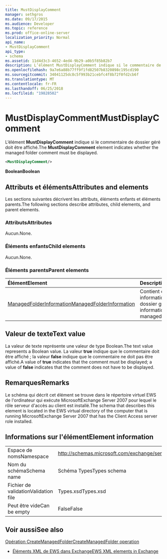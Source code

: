 ```yaml
---
title: MustDisplayComment
manager: sethgros
ms.date: 09/17/2015
ms.audience: Developer
ms.topic: reference
ms.prod: office-online-server
localization_priority: Normal
api_name:
- MustDisplayComment
api_type:
- schema
ms.assetid: 11d4d3c3-4652-4ed4-9b29-a0b5f85b82b7
description: L’élément MustDisplayComment indique si le commentaire de dossier géré doit être affiché.
ms.openlocfilehash: 9a7e6a88b77ff9f1fd82507b8320898c195cd190
ms.sourcegitcommit: 34041125dc8c5f993b21cebfc4f8b72f0fd2cb6f
ms.translationtype: MT
ms.contentlocale: fr-FR
ms.lasthandoff: 06/25/2018
ms.locfileid: "19828502"
---
```

# <a name="mustdisplaycomment"></a><span data-ttu-id="c87ee-103">MustDisplayComment</span><span class="sxs-lookup"><span data-stu-id="c87ee-103">MustDisplayComment</span></span>

<span data-ttu-id="c87ee-104">L’élément **MustDisplayComment** indique si le commentaire de dossier géré doit être affiché.</span><span class="sxs-lookup"><span data-stu-id="c87ee-104">The **MustDisplayComment** element indicates whether the managed folder comment must be displayed.</span></span> 
  
```xml
<MustDisplayComment/>
```

 <span data-ttu-id="c87ee-105">**Boolean**</span><span class="sxs-lookup"><span data-stu-id="c87ee-105">**Boolean**</span></span>
## <a name="attributes-and-elements"></a><span data-ttu-id="c87ee-106">Attributs et éléments</span><span class="sxs-lookup"><span data-stu-id="c87ee-106">Attributes and elements</span></span>

<span data-ttu-id="c87ee-107">Les sections suivantes décrivent les attributs, éléments enfants et éléments parents.</span><span class="sxs-lookup"><span data-stu-id="c87ee-107">The following sections describe attributes, child elements, and parent elements.</span></span>
  
### <a name="attributes"></a><span data-ttu-id="c87ee-108">Attributs</span><span class="sxs-lookup"><span data-stu-id="c87ee-108">Attributes</span></span>

<span data-ttu-id="c87ee-109">Aucun.</span><span class="sxs-lookup"><span data-stu-id="c87ee-109">None.</span></span>
  
### <a name="child-elements"></a><span data-ttu-id="c87ee-110">Éléments enfants</span><span class="sxs-lookup"><span data-stu-id="c87ee-110">Child elements</span></span>

<span data-ttu-id="c87ee-111">Aucun.</span><span class="sxs-lookup"><span data-stu-id="c87ee-111">None.</span></span>
  
### <a name="parent-elements"></a><span data-ttu-id="c87ee-112">Éléments parents</span><span class="sxs-lookup"><span data-stu-id="c87ee-112">Parent elements</span></span>

|<span data-ttu-id="c87ee-113">**Élément**</span><span class="sxs-lookup"><span data-stu-id="c87ee-113">**Element**</span></span>|<span data-ttu-id="c87ee-114">**Description**</span><span class="sxs-lookup"><span data-stu-id="c87ee-114">**Description**</span></span>|
|:-----|:-----|
|[<span data-ttu-id="c87ee-115">ManagedFolderInformation</span><span class="sxs-lookup"><span data-stu-id="c87ee-115">ManagedFolderInformation</span></span>](managedfolderinformation.md) <br/> |<span data-ttu-id="c87ee-116">Contient des informations sur un dossier géré.</span><span class="sxs-lookup"><span data-stu-id="c87ee-116">Contains information about a managed folder.</span></span>  <br/> |
   
## <a name="text-value"></a><span data-ttu-id="c87ee-117">Valeur de texte</span><span class="sxs-lookup"><span data-stu-id="c87ee-117">Text value</span></span>

<span data-ttu-id="c87ee-118">La valeur de texte représente une valeur de type Boolean.</span><span class="sxs-lookup"><span data-stu-id="c87ee-118">The text value represents a Boolean value.</span></span> <span data-ttu-id="c87ee-119">La valeur **true** indique que le commentaire doit être affiché ; la valeur **false** indique que le commentaire ne doit pas être affiché.</span><span class="sxs-lookup"><span data-stu-id="c87ee-119">A value of **true** indicates that the comment must be displayed; a value of **false** indicates that the comment does not have to be displayed.</span></span> 
  
## <a name="remarks"></a><span data-ttu-id="c87ee-120">Remarques</span><span class="sxs-lookup"><span data-stu-id="c87ee-120">Remarks</span></span>

<span data-ttu-id="c87ee-121">Le schéma qui décrit cet élément se trouve dans le répertoire virtuel EWS de l'ordinateur qui exécute MicrosoftExchange Server 2007 pour lequel le rôle serveur d'accès au client est installé.</span><span class="sxs-lookup"><span data-stu-id="c87ee-121">The schema that describes this element is located in the EWS virtual directory of the computer that is running MicrosoftExchange Server 2007 that has the Client Access server role installed.</span></span>
  
## <a name="element-information"></a><span data-ttu-id="c87ee-122">Informations sur l'élément</span><span class="sxs-lookup"><span data-stu-id="c87ee-122">Element information</span></span>

|||
|:-----|:-----|
|<span data-ttu-id="c87ee-123">Espace de noms</span><span class="sxs-lookup"><span data-stu-id="c87ee-123">Namespace</span></span>  <br/> |http://schemas.microsoft.com/exchange/services/2006/types  <br/> |
|<span data-ttu-id="c87ee-124">Nom du schéma</span><span class="sxs-lookup"><span data-stu-id="c87ee-124">Schema name</span></span>  <br/> |<span data-ttu-id="c87ee-125">Schéma Types</span><span class="sxs-lookup"><span data-stu-id="c87ee-125">Types schema</span></span>  <br/> |
|<span data-ttu-id="c87ee-126">Fichier de validation</span><span class="sxs-lookup"><span data-stu-id="c87ee-126">Validation file</span></span>  <br/> |<span data-ttu-id="c87ee-127">Types.xsd</span><span class="sxs-lookup"><span data-stu-id="c87ee-127">Types.xsd</span></span>  <br/> |
|<span data-ttu-id="c87ee-128">Peut être vide</span><span class="sxs-lookup"><span data-stu-id="c87ee-128">Can be empty</span></span>  <br/> |<span data-ttu-id="c87ee-129">False</span><span class="sxs-lookup"><span data-stu-id="c87ee-129">False</span></span>  <br/> |
   
## <a name="see-also"></a><span data-ttu-id="c87ee-130">Voir aussi</span><span class="sxs-lookup"><span data-stu-id="c87ee-130">See also</span></span>



[<span data-ttu-id="c87ee-131">Opération CreateManagedFolder</span><span class="sxs-lookup"><span data-stu-id="c87ee-131">CreateManagedFolder operation</span></span>](createmanagedfolder-operation.md)


- [<span data-ttu-id="c87ee-132">Éléments XML de EWS dans Exchange</span><span class="sxs-lookup"><span data-stu-id="c87ee-132">EWS XML elements in Exchange</span></span>](ews-xml-elements-in-exchange.md)

